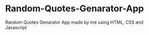 # Random-Quotes-Genarator-App
Random Quotes Genarator App made by me using HTML, CSS and Javascript
